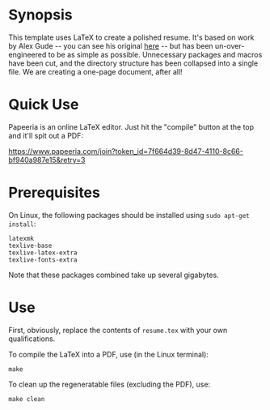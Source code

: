 # Synopsis

This template uses LaTeX to create a polished resume. It's based on work by Alex Gude -- you can see his original [here](https://github.com/agude/resume) -- but has been un-over-engineered to be as simple as possible. Unnecessary packages and macros have been cut, and the directory structure has been collapsed into a single file. We are creating a one-page document, after all! 

# Quick Use

Papeeria is an online LaTeX editor. Just hit the "compile" button at the top and it'll spit out a PDF:

https://www.papeeria.com/join?token_id=7f664d39-8d47-4110-8c66-bf940a987e15&retry=3

# Prerequisites

On Linux, the following packages should be installed using `sudo apt-get install`:

```
latexmk
texlive-base
texlive-latex-extra
texlive-fonts-extra
```

Note that these packages combined take up several gigabytes. 

# Use

First, obviously, replace the contents of `resume.tex` with your own qualifications. 

To compile the LaTeX into a PDF, use (in the Linux terminal):

```
make
```

To clean up the regeneratable files (excluding the PDF), use:

```
make clean
```

